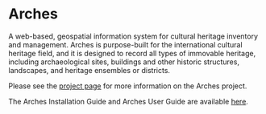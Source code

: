 # Arches

A web-based, geospatial information system for cultural heritage inventory and management. Arches is purpose-built for the international cultural heritage field, and it is designed to record all types of immovable heritage, including archaeological sites, buildings and other historic structures, landscapes, and heritage ensembles or districts.

Please see the [project page](http://archesproject.org/) for more information on the Arches project.

The Arches Installation Guide and Arches User Guide are available [here](http://archesproject.org/documentation/).
